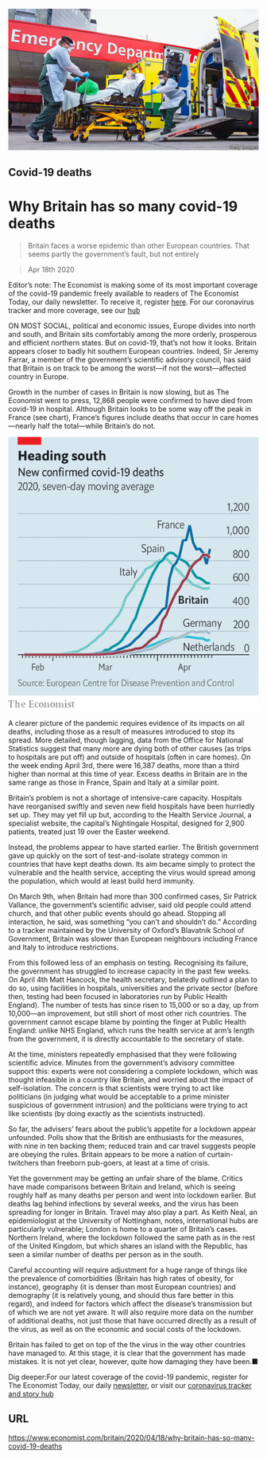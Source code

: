 ![](./images/20200418_BRP004_0.jpg)

## Covid-19 deaths

# Why Britain has so many covid-19 deaths

> Britain faces a worse epidemic than other European countries. That seems partly the government’s fault, but not entirely

> Apr 18th 2020

Editor’s note: The Economist is making some of its most important coverage of the covid-19 pandemic freely available to readers of The Economist Today, our daily newsletter. To receive it, register [here](https://www.economist.com//newslettersignup). For our coronavirus tracker and more coverage, see our [hub](https://www.economist.com//coronavirus)

ON MOST SOCIAL, political and economic issues, Europe divides into north and south, and Britain sits comfortably among the more orderly, prosperous and efficient northern states. But on covid-19, that’s not how it looks. Britain appears closer to badly hit southern European countries. Indeed, Sir Jeremy Farrar, a member of the government’s scientific advisory council, has said that Britain is on track to be among the worst—if not the worst—affected country in Europe.

Growth in the number of cases in Britain is now slowing, but as The Economist went to press, 12,868 people were confirmed to have died from covid-19 in hospital. Although Britain looks to be some way off the peak in France (see chart), France’s figures include deaths that occur in care homes—nearly half the total—while Britain’s do not.

![](./images/20200418_BRC226.png)

A clearer picture of the pandemic requires evidence of its impacts on all deaths, including those as a result of measures introduced to stop its spread. More detailed, though lagging, data from the Office for National Statistics suggest that many more are dying both of other causes (as trips to hospitals are put off) and outside of hospitals (often in care homes). On the week ending April 3rd, there were 16,387 deaths, more than a third higher than normal at this time of year. Excess deaths in Britain are in the same range as those in France, Spain and Italy at a similar point.

Britain’s problem is not a shortage of intensive-care capacity. Hospitals have reorganised swiftly and seven new field hospitals have been hurriedly set up. They may yet fill up but, according to the Health Service Journal, a specialist website, the capital’s Nightingale Hospital, designed for 2,900 patients, treated just 19 over the Easter weekend.

Instead, the problems appear to have started earlier. The British government gave up quickly on the sort of test-and-isolate strategy common in countries that have kept deaths down. Its aim became simply to protect the vulnerable and the health service, accepting the virus would spread among the population, which would at least build herd immunity.

On March 9th, when Britain had more than 300 confirmed cases, Sir Patrick Vallance, the government’s scientific adviser, said old people could attend church, and that other public events should go ahead. Stopping all interaction, he said, was something “you can’t and shouldn’t do.” According to a tracker maintained by the University of Oxford’s Blavatnik School of Government, Britain was slower than European neighbours including France and Italy to introduce restrictions.

From this followed less of an emphasis on testing. Recognising its failure, the government has struggled to increase capacity in the past few weeks. On April 4th Matt Hancock, the health secretary, belatedly outlined a plan to do so, using facilities in hospitals, universities and the private sector (before then, testing had been focused in laboratories run by Public Health England). The number of tests has since risen to 15,000 or so a day, up from 10,000—an improvement, but still short of most other rich countries. The government cannot escape blame by pointing the finger at Public Health England: unlike NHS England, which runs the health service at arm’s length from the government, it is directly accountable to the secretary of state.

At the time, ministers repeatedly emphasised that they were following scientific advice. Minutes from the government’s advisory committee support this: experts were not considering a complete lockdown, which was thought infeasible in a country like Britain, and worried about the impact of self-isolation. The concern is that scientists were trying to act like politicians (in judging what would be acceptable to a prime minister suspicious of government intrusion) and the politicians were trying to act like scientists (by doing exactly as the scientists instructed).

So far, the advisers’ fears about the public’s appetite for a lockdown appear unfounded. Polls show that the British are enthusiasts for the measures, with nine in ten backing them; reduced train and car travel suggests people are obeying the rules. Britain appears to be more a nation of curtain-twitchers than freeborn pub-goers, at least at a time of crisis.

Yet the government may be getting an unfair share of the blame. Critics have made comparisons between Britain and Ireland, which is seeing roughly half as many deaths per person and went into lockdown earlier. But deaths lag behind infections by several weeks, and the virus has been spreading for longer in Britain. Travel may also play a part. As Keith Neal, an epidemiologist at the University of Nottingham, notes, international hubs are particularly vulnerable; London is home to a quarter of Britain’s cases. Northern Ireland, where the lockdown followed the same path as in the rest of the United Kingdom, but which shares an island with the Republic, has seen a similar number of deaths per person as in the south.

Careful accounting will require adjustment for a huge range of things like the prevalence of comorbidities (Britain has high rates of obesity, for instance), geography (it is denser than most European countries) and demography (it is relatively young, and should thus fare better in this regard), and indeed for factors which affect the disease’s transmission but of which we are not yet aware. It will also require more data on the number of additional deaths, not just those that have occurred directly as a result of the virus, as well as on the economic and social costs of the lockdown.

Britain has failed to get on top of the the virus in the way other countries have managed to. At this stage, it is clear that the government has made mistakes. It is not yet clear, however, quite how damaging they have been.■

Dig deeper:For our latest coverage of the covid-19 pandemic, register for The Economist Today, our daily [newsletter](https://www.economist.com//newslettersignup), or visit our [coronavirus tracker and story hub](https://www.economist.com//coronavirus)

## URL

https://www.economist.com/britain/2020/04/18/why-britain-has-so-many-covid-19-deaths
